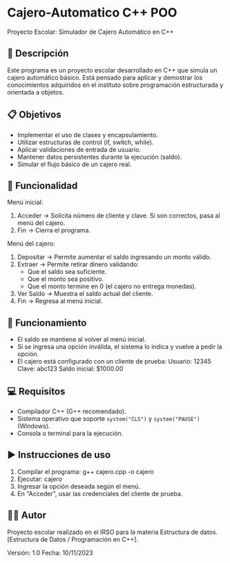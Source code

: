 # Cajero-Automatico C++ POO

Proyecto Escolar: Simulador de Cajero Automático en C++

📌 Descripción
--------------
Este programa es un proyecto escolar desarrollado en C++ que simula un cajero 
automático básico. Está pensado para aplicar y demostrar los conocimientos 
adquiridos en el instituto sobre programación estructurada y orientada a objetos.

📋 Objetivos
------------
- Implementar el uso de clases y encapsulamiento.
- Utilizar estructuras de control (if, switch, while).
- Aplicar validaciones de entrada de usuario.
- Mantener datos persistentes durante la ejecución (saldo).
- Simular el flujo básico de un cajero real.

📂 Funcionalidad
----------------
Menú inicial:
1) Acceder → Solicita número de cliente y clave. Si son correctos, pasa al menú del cajero.
2) Fin → Cierra el programa.

Menú del cajero:
1) Depositar → Permite aumentar el saldo ingresando un monto válido.
2) Extraer → Permite retirar dinero validando:
   - Que el saldo sea suficiente.
   - Que el monto sea positivo.
   - Que el monto termine en 0 (el cajero no entrega monedas).
3) Ver Saldo → Muestra el saldo actual del cliente.
4) Fin → Regresa al menú inicial.

🔄 Funcionamiento
-----------------
- El saldo se mantiene al volver al menú inicial.
- Si se ingresa una opción inválida, el sistema lo indica y vuelve a pedir la opción.
- El cajero está configurado con un cliente de prueba:
    Usuario: 12345
    Clave: abc123
    Saldo inicial: $1000.00

💻 Requisitos
-------------
- Compilador C++ (G++ recomendado).
- Sistema operativo que soporte `system("CLS")` y `system("PAUSE")` (Windows).
- Consola o terminal para la ejecución.

▶️ Instrucciones de uso
-----------------------
1. Compilar el programa:
   g++ cajero.cpp -o cajero
2. Ejecutar:
   cajero
3. Ingresar la opción deseada según el menú.
4. En "Acceder", usar las credenciales del cliente de prueba.

👨‍💻 Autor
----------
Proyecto escolar realizado en el IRSO para la materia Estructura de datos. 
[Estructura de Datos / Programación en C++].

Versión: 1.0
Fecha: 10/11/2023

